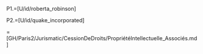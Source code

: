 P1.=[U/id/roberta_robinson]

P2.=[U/id/quake_incorporated]

=[GH/Paris2/Jurismatic/CessionDeDroits/PropriétéIntellectuelle_Associés.md]